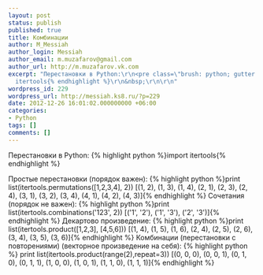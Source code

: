 ```yaml
---
layout: post
status: publish
published: true
title: Комбинации
author: M_Messiah
author_login: Messiah
author_email: m.muzafarov@gmail.com
author_url: http://m.muzafarov.vk.com
excerpt: "Перестановки в Python:\r\n<pre class=\"brush: python; gutter: false\">import
  itertools{% endhighlight %}\r\n&nbsp;\r\n\r\n"
wordpress_id: 229
wordpress_url: http://messiah.ks8.ru/?p=229
date: 2012-12-26 16:01:02.000000000 +06:00
categories:
- Python
tags: []
comments: []
---
```

Перестановки в Python:
{% highlight python %}import itertools{% endhighlight %}
&nbsp;



Простые перестановки (порядок важен):
{% highlight python %}print list(itertools.permutations([1,2,3,4], 2))
[(1, 2), (1, 3), (1, 4),
(2, 1), (2, 3), (2, 4),
(3, 1), (3, 2), (3, 4),
(4, 1), (4, 2), (4, 3)]{% endhighlight %}
Сочетания (порядок не важен):
{% highlight python %}print list(itertools.combinations('123', 2))
[('1', '2'), ('1', '3'), ('2', '3')]{% endhighlight %}
Декартово произведение:
{% highlight python %}print list(itertools.product([1,2,3], [4,5,6]))
[(1, 4), (1, 5), (1, 6),
(2, 4), (2, 5), (2, 6),
(3, 4), (3, 5), (3, 6)]{% endhighlight %}
Комбинации (перестановки с повторениями) (векторное произведение на себя):
{% highlight python %} print list(itertools.product(range(2),repeat=3))
[(0, 0, 0), (0, 0, 1), (0, 1, 0), (0, 1, 1), (1, 0, 0), (1, 0, 1), (1, 1, 0), (1, 1, 1)]{% endhighlight %}
